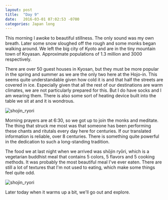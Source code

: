 ```yaml
---
layout: post
title:  "Day 9"
date:   2016-03-01 07:02:53 -0700
categories: Japan long 
---
```

This morning I awoke to beautiful stillness.  The only sound was my own breath.  Later some snow sloughed off the rough and some monks began walking around.  We left the big city of Kyoto and are in the tiny mountain town of Koyasan. Approximate populations of 1.3 million and 3000 respectively. 

There are over 50 guest houses in Kyosan, but they must be more popular in the spring and summer as we are the only two here at the Hojo-in. This seems quite understandable given how cold it is and that half the streets are covered in ice.  Especially given that all the rest of our destinations are warm climates, we are not particularly prepared for this.  But I do have socks and I am wearing them. There is also some sort of heating device built into the table we sit at and it is wondrous. 

![shojin_ryori](../../../../../img/hojo-in.jpg)

Morning prayers are at 6:30, so we got up to join the monks and meditate. The thing that struck me most was that someone has been performing these chants and ritutals every day here for centuries.  If our translated information is reliable, over 8 centuries.  There is something quite powerful in the dedication to such a long-standing tradition.  

The food we at last night when we arrived was shōjin ryōri, which is a vegetarian buddhist meal that contains 5 colors, 5 flavors and 5 cooking methods. It was probably the most beautiful meal I've ever eaten. There are still a lot of textures that I'm not used to eating, which make some things feel quite odd.

![shojin_ryori](../../../../../img/shoji_ryori.jpg)

Later today when it warms up a bit, we'll go out and explore.
